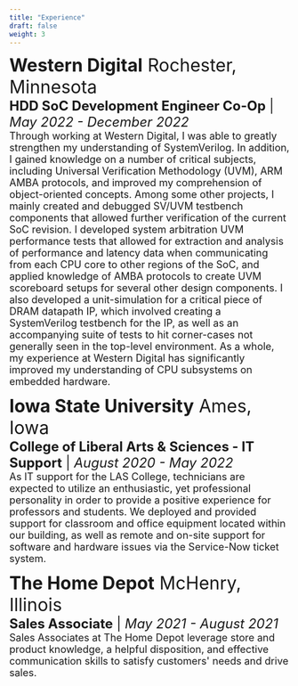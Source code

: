 ```yaml
---
title: "Experience"
draft: false
weight: 3
---
```


<p style="text-align:left">
	<font size=6><strong>Western Digital</strong> Rochester, Minnesota</font><br>
	<font size=5><strong>HDD SoC Development Engineer Co-Op</strong> | <em>May 2022 - December 2022</em></font><br>
	<font size=4>Through working at Western Digital, I was able to greatly strengthen my understanding of SystemVerilog. In addition, I gained knowledge on a number of critical subjects,
	including Universal Verification Methodology (UVM), ARM AMBA protocols, and improved my comprehension of object-oriented concepts. Among some other projects, I mainly created and debugged SV/UVM testbench components that allowed further
	verification of the current SoC revision. I developed system arbitration UVM performance
	tests that allowed for extraction and analysis of performance and latency data when communicating from each CPU core to other regions of the SoC, and applied knowledge of AMBA protocols
	to create UVM scoreboard setups for several other design components. I also developed a unit-simulation for a critical piece of DRAM datapath IP, which involved creating a SystemVerilog testbench for the IP, as well as an accompanying suite
	of tests to hit corner-cases not generally seen in the top-level environment. As a whole, my experience at Western Digital has significantly improved my understanding of CPU subsystems on embedded hardware.</font>
</p>

<p style="text-align:left">
	<font size=6><strong>Iowa State University</strong> Ames, Iowa</font><br>
	<font size=5><strong>College of Liberal Arts & Sciences - IT Support</strong> | <em>August 2020 - May 2022</em></font><br>
	<font size=4>As IT support for the LAS College, technicians are expected to utilize an enthusiastic, yet professional personality in order to
	provide a positive experience for professors and students. We deployed and provided support for classroom and office equipment located within our
	building, as well as remote and on-site support for software and hardware issues via the Service-Now ticket system.</font>
</p>

<p style="text-align:left">
	<font size=6><strong>The Home Depot</strong> McHenry, Illinois</font><br>
	<font size=5><strong>Sales Associate</strong> | <em>May 2021 - August 2021</em></font><br>
	<font size=4>Sales Associates at The Home Depot leverage store and product knowledge, a helpful disposition, and effective communication skills to
	satisfy customers' needs and drive sales.</font>
</p>

